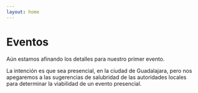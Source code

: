 ```yaml
---
layout: home
---
```


# Eventos

Aún estamos afinando los detalles para nuestro primer evento.

La intención es que sea presencial, en la ciudad de Guadalajara, pero nos apegaremos
a las sugerencias de salubridad de las autoridades locales para determinar la viabilidad
de un evento presencial.
